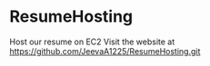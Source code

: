 # ResumeHosting
Host our resume on EC2
Visit the website at
https://github.com/JeevaA1225/ResumeHosting.git

